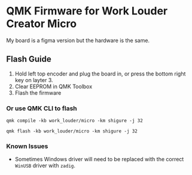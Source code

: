# QMK Firmware for Work Louder Creator Micro

My board is a figma version but the hardware is the same.

## Flash Guide

1. Hold left top encoder and plug the board in, or press the bottom right key on layter 3.
2. Clear EEPROM in QMK Toolbox
3. Flash the firmware

### Or use QMK CLI to flash
`qmk compile -kb work_louder/micro -km shigure -j 32`

`qmk flash -kb work_louder/micro -km shigure -j 32`

### Known Issues
- Sometimes Windows driver will need to be replaced with the correct `WinUSB` driver with `zadig`.
